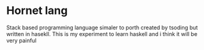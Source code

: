 # Hornet lang

Stack based programming language simaler to porth created by tsoding but written in hasekll. This is my experiment to learn haskell and i think it will be very painful